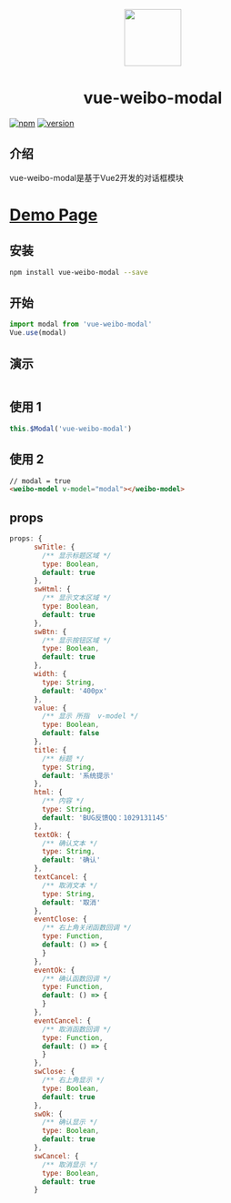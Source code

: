 <p align="center">
<img src="https://camo.githubusercontent.com/728ce9f78c3139e76fa69925ad7cc502e32795d2/68747470733a2f2f7675656a732e6f72672f696d616765732f6c6f676f2e706e67" alt="" width="100">
</p>
<h1 align="center">vue-weibo-modal</h1>

[![npm](https://img.shields.io/badge/npm-1.0.1-brightgreen.svg)](https://www.npmjs.com/package/forver)
[![version](https://img.shields.io/badge/IE-9+-green.svg)](https://www.npmjs.com/package/forver)

## 介绍
vue-weibo-modal是基于Vue2开发的对话框模块
<h1><a href="https://nesfe.github.io/vue-weibo-modal/index.html" target="_blank">Demo Page</a></h1>


## 安装
``` bash
npm install vue-weibo-modal --save
```

## 开始
``` js
import modal from 'vue-weibo-modal'
Vue.use(modal)
```

## 演示
<p align="center">
<img src="https://s1.ax1x.com/2018/09/06/i9z0Df.gif" alt="">
</p>

## 使用 1
``` js
this.$Modal('vue-weibo-modal')
```


## 使用 2
``` html
// modal = true
<weibo-model v-model="modal"></weibo-model>
```

## props
``` js
props: {
      swTitle: {
        /** 显示标题区域 */
        type: Boolean,
        default: true
      },
      swHtml: {
        /** 显示文本区域 */
        type: Boolean,
        default: true
      },
      swBtn: {
        /** 显示按钮区域 */
        type: Boolean,
        default: true
      },
      width: {
        type: String,
        default: '400px'
      },
      value: {
        /** 显示 所指  v-model */
        type: Boolean,
        default: false
      },
      title: {
        /** 标题 */
        type: String,
        default: '系统提示'
      },
      html: {
        /** 内容 */
        type: String,
        default: 'BUG反馈QQ：1029131145'
      },
      textOk: {
        /** 确认文本 */
        type: String,
        default: '确认'
      },
      textCancel: {
        /** 取消文本 */
        type: String,
        default: '取消'
      },
      eventClose: {
        /** 右上角关闭函数回调 */
        type: Function,
        default: () => {
        }
      },
      eventOk: {
        /** 确认函数回调 */
        type: Function,
        default: () => {
        }
      },
      eventCancel: {
        /** 取消函数回调 */
        type: Function,
        default: () => {
        }
      },
      swClose: {
        /** 右上角显示 */
        type: Boolean,
        default: true
      },
      swOk: {
        /** 确认显示 */
        type: Boolean,
        default: true
      },
      swCancel: {
        /** 取消显示 */
        type: Boolean,
        default: true
      }
```
